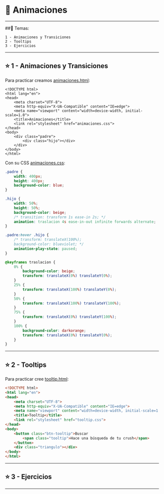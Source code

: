 # :star2: Animaciones

---

##:book: Temas:

```
1 - Animaciones y Transiciones
2 - Tooltips
3 - Ejercicios
```

---

## :star: 1 - Animaciones y Transiciones

Para practicar creamos [animaciones.html](https://github.com/eugenia1984/open_bootcamp/blob/main/02_html_css/09_animaciones/animaciones.html):

```
<!DOCTYPE html>
<html lang="en">
<head>
    <meta charset="UTF-8">
    <meta http-equiv="X-UA-Compatible" content="IE=edge">
    <meta name="viewport" content="width=device-width, initial-scale=1.0">
    <title>Animaciones</title>
    <link rel="stylesheet" href="animaciones.css">
</head>
<body>
    <div class="padre">
        <div class="hijo"></div>
    </div>
</body>
</html>
```

Con su CSS [animaciones.css](https://github.com/eugenia1984/open_bootcamp/blob/main/02_html_css/09_animaciones/animaciones.css):

```CSS
.padre {
    width: 400px;
    height: 400px;
    background-color: blue;
}

.hijo {
    width: 50%;
    height: 50%;
    background-color: beige;
    /* transition: transform 1s ease-in 2s; */
    animation: traslacion 4s ease-in-out infinite forwards alternate;
}

.padre:hover .hijo {
    /* transform: translateX(100%);
    background-color: blueviolet; */
    animation-play-state: paused;
}

@keyframes traslacion {
    0% {
        background-color: beige;
        transform: translateX(0%) translateY(0%);
    }
    25% {
        transform: translateX(100%) translateY(0%);
    }
    50% {
        transform: translateX(100%) translateY(100%);
    }
    75% {
        transform: translateX(0%) translateY(100%);
    }
    100% {
        background-color: darkorange;
        transform: translateX(0%) translateY(0%);
    }
}
```
---

## :star: 2 - Tooltips


Para practicar cree [tooltip.html](https://github.com/eugenia1984/open_bootcamp/blob/main/02_html_css/09_animaciones/tooltip.html):

```HTML
<!DOCTYPE html>
<html lang="en">
<head>
    <meta charset="UTF-8">
    <meta http-equiv="X-UA-Compatible" content="IE=edge">
    <meta name="viewport" content="width=device-width, initial-scale=1.0">
    <title>Tooltip</title>
    <link rel="stylesheet" href="tooltip.css">
</head>
<body>
    <button class="btn-tooltip">Buscar
        <span class="tooltip">Hace una búsqueda de tu crush</span>
    </button>
    <div class="triangulo"></div>
</body>
</html>
```

---

## :star: 3 - Ejercicios

---
